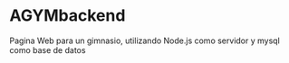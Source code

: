 # AGYMbackend

Pagina Web para un gimnasio, utilizando Node.js como servidor y mysql como base de datos
